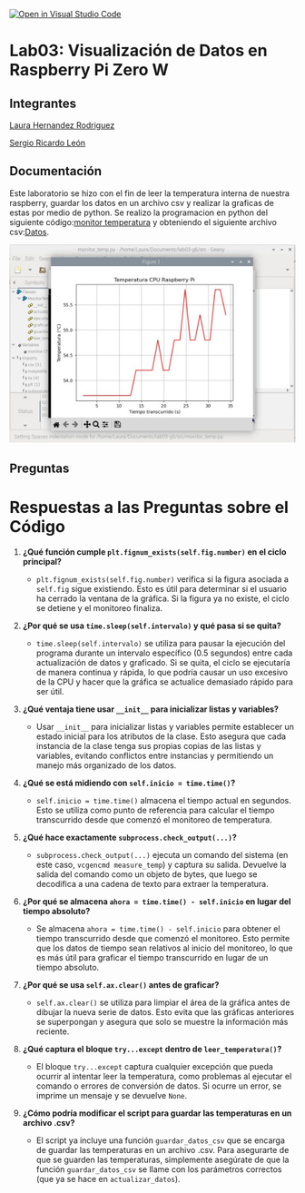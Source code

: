 [![Open in Visual Studio Code](https://classroom.github.com/assets/open-in-vscode-2e0aaae1b6195c2367325f4f02e2d04e9abb55f0b24a779b69b11b9e10269abc.svg)](https://classroom.github.com/online_ide?assignment_repo_id=19144207&assignment_repo_type=AssignmentRepo)
# Lab03: Visualización de Datos en Raspberry Pi Zero W

## Integrantes
[Laura Hernandez Rodriguez](https://github.com/laurafer9810)

[Sergio Ricardo León](https://github.com/SergioRicardo07)

## Documentación
Este laboratorio se hizo con el fin de leer la temperatura interna de nuestra  raspberry, guardar los datos en un archivo csv y realizar la graficas de estas por medio de python.
Se realizo la programacion en python del siguiente código:[monitor temperatura](https://github.com/ECCI-Sistemas-Digitales-3/lab03-g6/blob/main/monitorTemp_funcional) y obteniendo el siguiente archivo csv:[Datos](https://github.com/ECCI-Sistemas-Digitales-3/lab03-g6/blob/main/Datos_temperatura.csv).

![Grafica de datos temperatura obtenidas](grafica.jpg)

## Preguntas

# Respuestas a las Preguntas sobre el Código

1. **¿Qué función cumple `plt.fignum_exists(self.fig.number)` en el ciclo principal?**
   - `plt.fignum_exists(self.fig.number)` verifica si la figura asociada a `self.fig` sigue existiendo. Esto es útil para determinar si el usuario ha cerrado la ventana de la gráfica. Si la figura ya no existe, el ciclo se detiene y el monitoreo finaliza.

2. **¿Por qué se usa `time.sleep(self.intervalo)` y qué pasa si se quita?**
   - `time.sleep(self.intervalo)` se utiliza para pausar la ejecución del programa durante un intervalo específico (0.5 segundos) entre cada actualización de datos y graficado. Si se quita, el ciclo se ejecutaría de manera continua y rápida, lo que podría causar un uso excesivo de la CPU y hacer que la gráfica se actualice demasiado rápido para ser útil.

3. **¿Qué ventaja tiene usar `__init__` para inicializar listas y variables?**
   - Usar `__init__` para inicializar listas y variables permite establecer un estado inicial para los atributos de la clase. Esto asegura que cada instancia de la clase tenga sus propias copias de las listas y variables, evitando conflictos entre instancias y permitiendo un manejo más organizado de los datos.

4. **¿Qué se está midiendo con `self.inicio = time.time()`?**
   - `self.inicio = time.time()` almacena el tiempo actual en segundos. Esto se utiliza como punto de referencia para calcular el tiempo transcurrido desde que comenzó el monitoreo de temperatura.

5. **¿Qué hace exactamente `subprocess.check_output(...)`?**
   - `subprocess.check_output(...)` ejecuta un comando del sistema (en este caso, `vcgencmd measure_temp`) y captura su salida. Devuelve la salida del comando como un objeto de bytes, que luego se decodifica a una cadena de texto para extraer la temperatura.

6. **¿Por qué se almacena `ahora = time.time() - self.inicio` en lugar del tiempo absoluto?**
   - Se almacena `ahora = time.time() - self.inicio` para obtener el tiempo transcurrido desde que comenzó el monitoreo. Esto permite que los datos de tiempo sean relativos al inicio del monitoreo, lo que es más útil para graficar el tiempo transcurrido en lugar de un tiempo absoluto.

7. **¿Por qué se usa `self.ax.clear()` antes de graficar?**
   - `self.ax.clear()` se utiliza para limpiar el área de la gráfica antes de dibujar la nueva serie de datos. Esto evita que las gráficas anteriores se superpongan y asegura que solo se muestre la información más reciente.

8. **¿Qué captura el bloque `try...except` dentro de `leer_temperatura()`?**
   - El bloque `try...except` captura cualquier excepción que pueda ocurrir al intentar leer la temperatura, como problemas al ejecutar el comando o errores de conversión de datos. Si ocurre un error, se imprime un mensaje y se devuelve `None`.

9. **¿Cómo podría modificar el script para guardar las temperaturas en un archivo .csv?**
   - El script ya incluye una función `guardar_datos_csv` que se encarga de guardar las temperaturas en un archivo .csv. Para asegurarte de que se guarden las temperaturas, simplemente asegúrate de que la función `guardar_datos_csv` se llame con los parámetros correctos (que ya se hace en `actualizar_datos`). 

